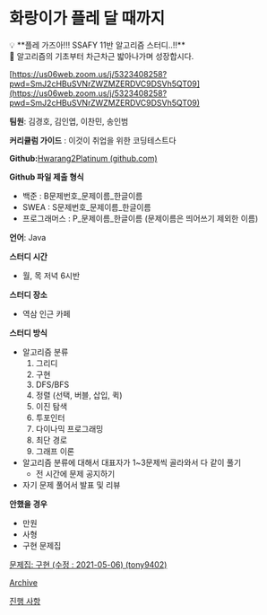 # 화랑이가 플레 달 때까지

<aside>
💡 **플레 가즈아!!!
SSAFY 11반 알고리즘 스터디..!!**

</aside>

<aside>
👋 알고리즘의 기초부터 차근차근 밟아나가며 성장합시다.

[https://us06web.zoom.us/j/5323408258?pwd=SmJ2cHBuSVNrZWZMZERDVC9DSVh5QT09](https://us06web.zoom.us/j/5323408258?pwd=SmJ2cHBuSVNrZWZMZERDVC9DSVh5QT09)

**팀원**: 김경호, 김인엽, 이찬민, 송인범

**커리큘럼 가이드** : 이것이 취업을 위한 코딩테스트다

**Github:**[Hwarang2Platinum (github.com)](https://github.com/Hwarang2Platinum)

**Github 파일 제출 형식**
- 백준 : B문제번호_문제이름_한글이름
- SWEA : S문제번호_문제이름_한글이름
- 프로그래머스 : P_문제이름_한글이름
(문제이름은 띄어쓰기 제외한 이름)

**언어**: Java

**스터디 시간**

- 월, 목 저녁 6시반

**스터디 장소**

- 역삼 인근 카페

**스터디 방식**

- 알고리즘 분류
    1. 그리디
    2. 구현
    3. DFS/BFS
    4. 정렬 (선택, 버블, 삽입, 퀵)
    5. 이진 탐색
    6. 투포인터
    7. 다이나믹 프로그래밍
    8. 최단 경로
    9. 그래프 이론
- 알고리즘 분류에 대해서 대표자가 1~3문제씩 골라와서 다 같이 풀기
    - 전 시간에 문제 공지하기
- 자기 문제 풀어서 발표 및 리뷰

**안했을 경우**

- 만원
- 사형
- 구현 문제집

[문제집: 구현 (수정 : 2021-05-06) (tony9402)](https://www.acmicpc.net/workbook/view/6783)

</aside>

[Archive](https://www.notion.so/Archive-d71ec5c246814740b4a5012e6ff1bcb2?pvs=21)

[진행 사항](%E1%84%92%E1%85%AA%E1%84%85%E1%85%A1%E1%86%BC%E1%84%8B%E1%85%B5%E1%84%80%E1%85%A1%20%E1%84%91%E1%85%B3%E1%86%AF%E1%84%85%E1%85%A6%20%E1%84%83%E1%85%A1%E1%86%AF%20%E1%84%84%E1%85%A2%E1%84%81%E1%85%A1%E1%84%8C%E1%85%B5%20d1148674089a4e579384a1a20d459110/%E1%84%8C%E1%85%B5%E1%86%AB%E1%84%92%E1%85%A2%E1%86%BC%20%E1%84%89%E1%85%A1%E1%84%92%E1%85%A1%E1%86%BC%20c3d1b2df922a4ec98bdb962df83ad6c7.csv)
